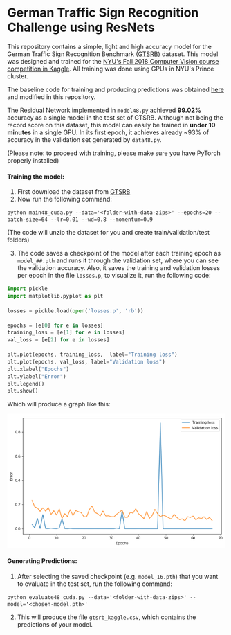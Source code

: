 # German Traffic Sign Recognition Challenge using ResNets

This repository contains a simple, light and high accuracy model for the German Traffic Sign Recognition Benchmark ([GTSRB](http://benchmark.ini.rub.de/?section=gtsrb&subsection=dataset)) dataset. This model was designed and trained for the [NYU's Fall 2018 Computer Vision course competition in Kaggle](https://www.kaggle.com/c/nyu-cv-fall-2018). All training was done using GPUs in NYU's Prince cluster.

The baseline code for training and producing predictions was obtained [here](https://github.com/soumith/traffic-sign-detection-homework) and modified in this repository.

The Residual Network implemented in `model48.py` achieved **99.02%** accuracy as a single model in the test set of GTSRB. Although not being the record score on this dataset, this model can easily be trained in **under 10 minutes** in a single GPU. In its first epoch, it achieves already ~93% of accuracy in the validation set generated by `data48.py`.

(Please note: to proceed with training, please make sure you have PyTorch properly installed)

#### Training the model:
1. First download the dataset from [GTSRB](http://benchmark.ini.rub.de/?section=gtsrb&subsection=dataset)
2. Now run the following command:

```
python main48_cuda.py --data='<folder-with-data-zips>' --epochs=20 --batch-size=64 --lr=0.01 --wd=0.8 --momentum=0.9
```
(The code will unzip the dataset for you and create train/validation/test folders)

3. The code saves a checkpoint of the model after each training epoch as `model_##.pth` and runs it through the validation set, where you can see the validation accuracy. Also, it saves the training and validation losses per epoch in the file `losses.p`, to visualize it, run the following code:

```python
import pickle
import matplotlib.pyplot as plt

losses = pickle.load(open('losses.p', 'rb'))

epochs = [e[0] for e in losses]
training_loss = [e[1] for e in losses]
val_loss = [e[2] for e in losses]

plt.plot(epochs, training_loss,  label="Training loss")
plt.plot(epochs, val_loss, label="Validation loss")
plt.xlabel("Epochs")
plt.ylabel("Error")
plt.legend()
plt.show()
```

Which will produce a graph like this:

![resnet training validation loss](train_val_loss.png)


#### Generating Predictions:
1. After selecting the saved checkpoint (e.g. `model_16.pth`) that you want to evaluate in the test set, run the following command:

```
python evaluate48_cuda.py --data='<folder-with-data-zips>' --model='<chosen-model.pth>'
```

2. This will produce the file `gtsrb_kaggle.csv`, which contains the predictions of your model.
